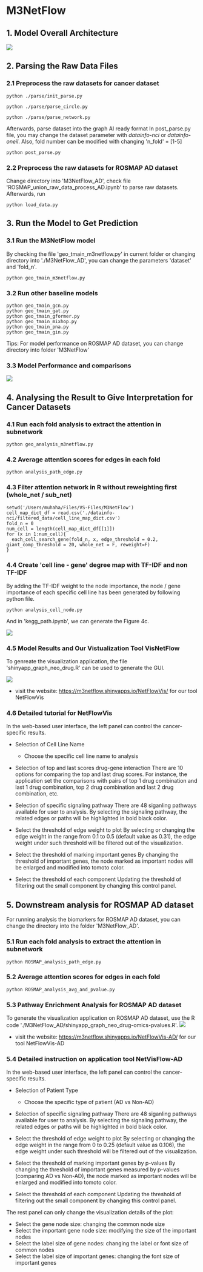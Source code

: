 # M3NetFlow

## 1. Model Overall Architecture
![](./figures/Figure1.png)

## 2. Parsing the Raw Data Files
### 2.1 Preprocess the raw datasets for cancer dataset
```
python ./parse/init_parse.py

python ./parse/parse_circle.py

python ./parse/parse_network.py
```
Afterwards, parse dataset into the graph AI ready format
In post_parse.py file, you may change the dataset parameter with *datainfo-nci* or *datainfo-oneil*. Also, fold number can be modified with changing 'n_fold' = [1-5]

```
python post_parse.py
```

### 2.2 Preprocess the raw datasets for ROSMAP AD dataset
Change directory into 'M3NetFlow_AD', check file 'ROSMAP_union_raw_data_process_AD.ipynb' to parse raw datasets. Afterwards, run 
```
python load_data.py
```

## 3. Run the Model to Get Prediction
### 3.1 Run the M3NetFlow model
By checking the file 'geo_tmain_m3netflow.py' in current folder or changing directory into './M3NetFlow_AD', you can change the parameters 'dataset' and 'fold_n'.
```
python geo_tmain_m3netflow.py
```

### 3.2 Run other baseline models
```
python geo_tmain_gcn.py
python geo_tmain_gat.py
python geo_tmain_gformer.py
python geo_tmain_mixhop.py
python geo_tmain_pna.py
python geo_tmain_gin.py
```

Tips: For model performance on ROSMAP AD dataset, you can change directory into folder 'M3NetFlow'

### 3.3 Model Performance and comparisons
![](./figures/Figure3-newresult.png)

## 4. Analysing the Result to Give Interpretation for Cancer Datasets
### 4.1 Run each fold analysis to extract the attention in subnetwork
```
python geo_analysis_m3netflow.py
```

### 4.2 Average attention scores for edges in each fold
```
python analysis_path_edge.py
```

### 4.3 Filter attention network in R without reweighting first (whole_net / sub_net)
```
setwd('/Users/muhaha/Files/VS-Files/M3NetFlow')
cell_map_dict_df = read.csv('./datainfo-nci/filtered_data/cell_line_map_dict.csv')
fold_n = 0
num_cell = length(cell_map_dict_df[[1]])
for (x in 1:num_cell){
  each_cell_search_gene(fold_n, x, edge_threshold = 0.2, giant_comp_threshold = 20, whole_net = F, reweight=F)
}
```

### 4.4 Create 'cell line - gene' degree map with TF-IDF and non TF-IDF
By adding the TF-IDF weight to the node importance, the node / gene importance of each specific cell line has been generated by following python file.
```
python analysis_cell_node.py
```

And in 'kegg_path.ipynb', we can generate the Figure 4c.

![](./figures/Figure4.png)


### 4.5 Model Results and Our Vistualization Tool VisNetFlow
To genreate the visualization application, the file 'shinyapp_graph_neo_drug.R' can be used to generate the GUI. 

![](./figures/Figure5-2.png)

* visit the website: https://m3netflow.shinyapps.io/NetFlowVis/ for our tool NetFlowVis

### 4.6 Detailed tutorial for NetFlowVis
In the web-based user interface, the left panel can control the cancer-specific results. 
* Selection of Cell Line Name
  * Choose the specific cell line name to analysis

* Selection of top and last scores drug-gene interaction
There are 10 options for comparing the top and last drug scores. For instance, the application set the comparisons with pairs of top 1 drug combination and last 1 drug combination, top 2 drug combination and last 2 drug combination, etc.

* Selection of specific signaling pathway
There are 48 siganling pathways available for user to analysis. By selecting the signaling pathway, the related edges or paths will be highlighted in bold black color.

* Select the threshold of edge weight to plot
By selecting or changing the edge weight in the range from 0.1 to 0.5 (default value as 0.31), the edge weight under such threshold will be filtered out of the visualization.

* Select the threshold of marking important genes
By changing the threshold of important genes, the node marked as important nodes will be enlarged and modified into tomoto color.

* Select the threshold of each component
Updating the threshold of filtering out the small component by changing this control panel.

## 5. Downstream analysis for ROSMAP AD dataset
For running analysis the biomarkers for ROSMAP AD dataset, you can change the directory into the folder 'M3NetFlow_AD'.
### 5.1 Run each fold analysis to extract the attention in subnetwork
```
python ROSMAP_analysis_path_edge.py
```

### 5.2 Average attention scores for edges in each fold
```
python ROSMAP_analysis_avg_and_pvalue.py
```

### 5.3 Pathway Enrichment Analysis for ROSMAP AD dataset
To generate the visualization application on ROSMAP AD dataset, use the R code './M3NetFlow_AD/shinyapp_graph_neo_drug-omics-pvalues.R'.
![](./figures/Figure10.png)

* visit the website: https://m3netflow.shinyapps.io/NetFlowVis-AD/ for our tool NetFlowVis-AD

### 5.4 Detailed instruction on application tool NetVisFlow-AD
In the web-based user interface, the left panel can control the cancer-specific results. 
* Selection of Patient Type
  * Choose the specific type of patient (AD vs Non-AD)

* Selection of specific signaling pathway
There are 48 siganling pathways available for user to analysis. By selecting the signaling pathway, the related edges or paths will be highlighted in bold black color.

* Select the threshold of edge weight to plot
By selecting or changing the edge weight in the range from 0 to 0.25 (default value as 0.106), the edge weight under such threshold will be filtered out of the visualization.

* Select the threshold of marking important genes by p-values
By changing the threshold of important genes measured by p-values (comparing AD vs Non-AD), the node marked as important nodes will be enlarged and modified into tomoto color.

* Select the threshold of each component
Updating the threshold of filtering out the small component by changing this control panel.

The rest panel can only change the visualization details of the plot:
* Select the gene node size: changing the common node size
* Select the important gene node size: modifying the size of the important nodes
* Select the label size of gene nodes: changing the label or font size of common nodes
* Select the label size of important genes: changing the font size of important genes